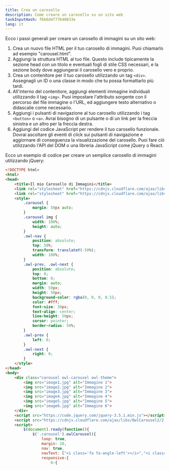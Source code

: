 ```yaml
---
title: Crea un carosello
description: Come creare un carosello su un sito web
taskInputHash: f6b6d4f77640833e
lang: it
---
```

Ecco i passi generali per creare un carosello di immagini su un sito web:
1. Crea un nuovo file HTML per il tuo carosello di immagini. Puoi chiamarlo ad esempio "carousel.html".
2. Aggiungi la struttura HTML al tuo file. Questo include tipicamente la sezione head con un titolo e eventuali fogli di stile CSS necessari, e la sezione body dove aggiungerai il carosello vero e proprio.
3. Crea un contenitore per il tuo carosello utilizzando un tag `<div>`. Assegnagli un ID o una classe in modo che tu possa formattarlo più tardi.
4. All'interno del contenitore, aggiungi elementi immagine individuali utilizzando il tag `<img>`. Puoi impostare l'attributo sorgente con il percorso del file immagine o l'URL, ed aggiungere testo alternativo o didascalie come necessario.
5. Aggiungi i pulsanti di navigazione al tuo carosello utilizzando i tag `<button>` o `<a>`. Avrai bisogno di un pulsante o di un link per la freccia sinistra e un altro per la freccia destra.
6. Aggiungi del codice JavaScript per rendere il tuo carosello funzionale. Dovrai ascoltare gli eventi di click sui pulsanti di navigazione e aggiornare di conseguenza la visualizzazione del carosello. Puoi fare ciò utilizzando l'API del DOM o una libreria JavaScript come jQuery o React.

Ecco un esempio di codice per creare un semplice carosello di immagini utilizzando jQuery:

```html
<!DOCTYPE html>
<html>
<head>
	<title>Il mio Carosello di Immagini</title>
	<link rel="stylesheet" href="https://cdnjs.cloudflare.com/ajax/libs/OwlCarousel2/2.3.4/assets/owl.carousel.min.css">
	<link rel="stylesheet" href="https://cdnjs.cloudflare.com/ajax/libs/OwlCarousel2/2.3.4/assets/owl.theme.default.min.css">
	<style>
		.carousel {
			margin: 50px auto;
		}
		.carousel img {
			width: 100%;
			height: auto;
		}
		.owl-nav {
			position: absolute;
			top: 50%;
			transform: translateY(-50%);
			width: 100%;
		}
		.owl-prev, .owl-next {
			position: absolute;
			top: 0;
			bottom: 0;
			margin: auto;
			width: 50px;
			height: 50px;
			background-color: rgba(0, 0, 0, 0.5);
			color: #fff;
			font-size: 30px;
			text-align: center;
			line-height: 50px;
			cursor: pointer;
			border-radius: 50%;
		}
		.owl-prev {
			left: 0;
		}
		.owl-next {
			right: 0;
		}
	</style>
</head>
<body>
	<div class="carousel owl-carousel owl-theme">
		<img src="image1.jpg" alt="Immagine 1">
		<img src="image2.jpg" alt="Immagine 2">
		<img src="image3.jpg" alt="Immagine 3">
		<img src="image4.jpg" alt="Immagine 4">
		<img src="image5.jpg" alt="Immagine 5">
		<img src="image6.jpg" alt="Immagine 6">
	</div>
	<script src="https://code.jquery.com/jquery-3.5.1.min.js"></script>
	<script src="https://cdnjs.cloudflare.com/ajax/libs/OwlCarousel2/2.3.4/owl.carousel.min.js"></script>
	<script>
		$(document).ready(function(){
			$('.carousel').owlCarousel({
				loop: true,
				margin: 10,
				nav: true,
				navText: ["<i class='fa fa-angle-left'></i>","<i class='fa fa-angle-right'></i>"],
				responsive:{
					0:{
```
